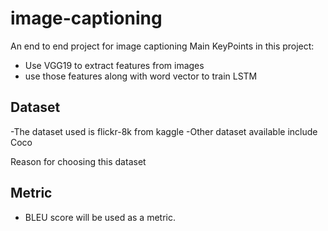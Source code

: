 # image-captioning
An end to end project for image captioning
Main KeyPoints in this project:
- Use VGG19 to extract features from images 
- use those features along with word vector to train LSTM 
## Dataset 
 -The dataset used is flickr-8k from kaggle
 -Other dataset available include Coco
 
 Reason for choosing this dataset
## Metric
- BLEU score will be used as a metric.

